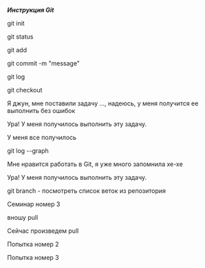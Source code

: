 ***Инструкция Git***

git init

git status

git add

git commit -m "message"

git log

git checkout

Я джун, мне поставили задачу ..., надеюсь, у меня получится ее выполнить без ошибок

Ура! У меня получилось выполнить эту задачу.

У меня все получилось

git log --graph

Мне нравится работать в Git, я уже много запомнила хе-хе

Ура! У меня получилось выполнить эту задачу.

git branch - посмотреть список веток из репозитория

Семинар номер 3

вношу pull

Сейчас произведем pull

Попытка номер 2

Попытка номер 3
